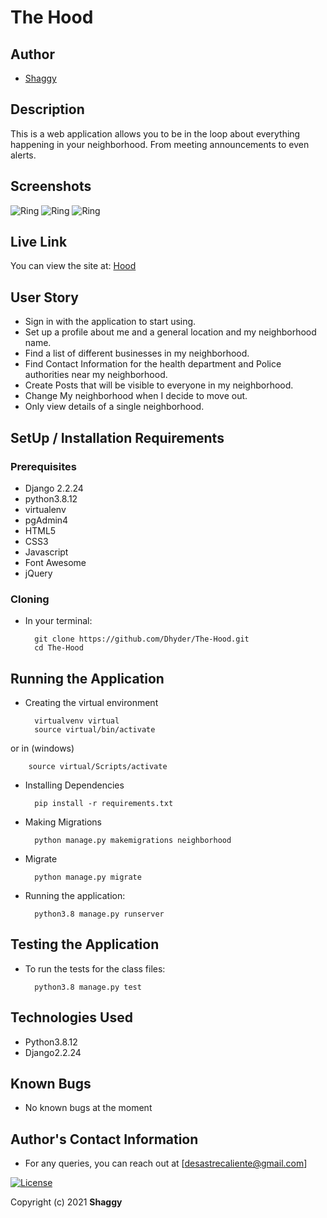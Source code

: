 # The Hood
## Author
* [Shaggy](https://github.com/Dhyder)

## Description
This is a web application allows you to be in the loop about everything happening in your neighborhood. From meeting announcements to even alerts.

## Screenshots
![Ring](https://user-images.githubusercontent.com/86789832/148875055-b0faa6d0-b216-4a86-b0f8-046858bb577c.png)
![Ring](https://user-images.githubusercontent.com/86789832/148875085-42ebb474-8cc3-424a-9631-0977546a9808.png)
![Ring](https://user-images.githubusercontent.com/86789832/148875095-0fd9443e-f699-46a1-af2c-a57159c94da4.png)

## Live Link
You can view the site at: [Hood](https://nxtdoor.herokuapp.com/)

## User Story
- Sign in with the application to start using.
- Set up a profile about me and a general location and my neighborhood name.
- Find a list of different businesses in my neighborhood.
- Find Contact Information for the health department and Police authorities near my neighborhood.
- Create Posts that will be visible to everyone in my neighborhood.
- Change My neighborhood when I decide to move out.
- Only view details of a single neighborhood.


## SetUp / Installation Requirements
### Prerequisites
* Django 2.2.24
* python3.8.12
* virtualenv
* pgAdmin4
* HTML5  
* CSS3
* Javascript 
* Font Awesome
* jQuery

### Cloning
* In your terminal:

        git clone https://github.com/Dhyder/The-Hood.git
        cd The-Hood

## Running the Application
* Creating the virtual environment

        virtualvenv virtual
        source virtual/bin/activate
 or in (windows)
 
        source virtual/Scripts/activate

* Installing Dependencies

        pip install -r requirements.txt
        
* Making Migrations

        python manage.py makemigrations neighborhood
        
* Migrate

        python manage.py migrate

* Running the application:

        python3.8 manage.py runserver
        

## Testing the Application
* To run the tests for the class files:

        python3.8 manage.py test

## Technologies Used
* Python3.8.12
* Django2.2.24

## Known Bugs
* No known bugs at the moment
## Author's Contact Information
* For any queries, you can reach out at [desastrecaliente@gmail.com]

[![License](https://img.shields.io/packagist/l/loopline-systems/closeio-api-wrapper.svg)](https://github.com/Dhyder/Awwards/blob/master/LICENSE)

Copyright (c) 2021 **Shaggy**
